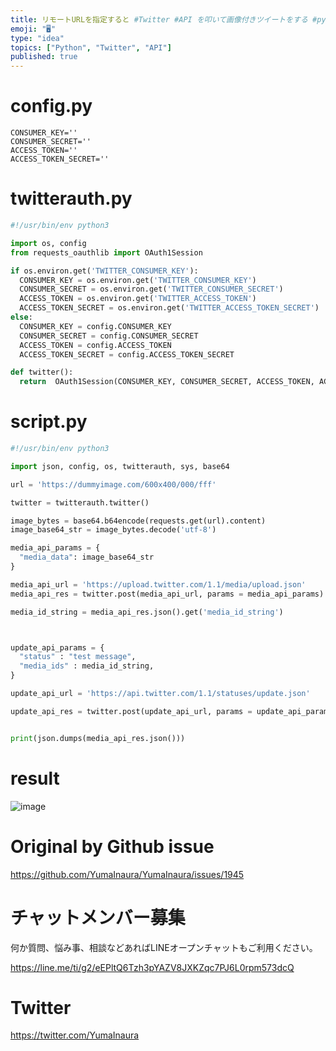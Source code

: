 ```yaml
---
title: リモートURLを指定すると #Twitter #API を叩いて画像付きツイートをする #python スクリプトの例
emoji: "🖥"
type: "idea"
topics: ["Python", "Twitter", "API"]
published: true
---
```


# config.py

```
CONSUMER_KEY=''
CONSUMER_SECRET=''
ACCESS_TOKEN=''
ACCESS_TOKEN_SECRET=''

```

# twitterauth.py

```py
#!/usr/bin/env python3

import os, config
from requests_oauthlib import OAuth1Session

if os.environ.get('TWITTER_CONSUMER_KEY'):
  CONSUMER_KEY = os.environ.get('TWITTER_CONSUMER_KEY')
  CONSUMER_SECRET = os.environ.get('TWITTER_CONSUMER_SECRET')
  ACCESS_TOKEN = os.environ.get('TWITTER_ACCESS_TOKEN')
  ACCESS_TOKEN_SECRET = os.environ.get('TWITTER_ACCESS_TOKEN_SECRET')
else:
  CONSUMER_KEY = config.CONSUMER_KEY
  CONSUMER_SECRET = config.CONSUMER_SECRET
  ACCESS_TOKEN = config.ACCESS_TOKEN
  ACCESS_TOKEN_SECRET = config.ACCESS_TOKEN_SECRET

def twitter():
  return  OAuth1Session(CONSUMER_KEY, CONSUMER_SECRET, ACCESS_TOKEN, ACCESS_TOKEN_SECRET)

```

# script.py

```py
#!/usr/bin/env python3

import json, config, os, twitterauth, sys, base64

url = 'https://dummyimage.com/600x400/000/fff'

twitter = twitterauth.twitter()

image_bytes = base64.b64encode(requests.get(url).content)
image_base64_str = image_bytes.decode('utf-8')

media_api_params = {
  "media_data": image_base64_str
}

media_api_url = 'https://upload.twitter.com/1.1/media/upload.json'
media_api_res = twitter.post(media_api_url, params = media_api_params)

media_id_string = media_api_res.json().get('media_id_string')



update_api_params = {
  "status" : "test message",
  "media_ids" : media_id_string,
}

update_api_url = 'https://api.twitter.com/1.1/statuses/update.json'

update_api_res = twitter.post(update_api_url, params = update_api_params)


print(json.dumps(media_api_res.json()))
```

 # result

![image](https://user-images.githubusercontent.com/13635059/58061706-4d224f00-7bb2-11e9-9c3f-345eb150bf6f.png)


# Original by Github issue

https://github.com/YumaInaura/YumaInaura/issues/1945








<!-- Update From Qiita API -->

# チャットメンバー募集


何か質問、悩み事、相談などあればLINEオープンチャットもご利用ください。

https://line.me/ti/g2/eEPltQ6Tzh3pYAZV8JXKZqc7PJ6L0rpm573dcQ





# Twitter


https://twitter.com/YumaInaura


<!-- Update From Qiita API -->



